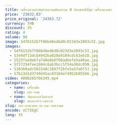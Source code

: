 ```yaml
---
title: เครื่องนวดบําบัดด้วยความดันอากาศ 8 ห้องขายดีที่สุด เครื่องนวดขา
price: '23632.83'
price_original: '24363.72'
currency: THB
discount: 3%
rating: 4
volume: 98
image: S4f6152b7f06b48edbd0c023d3e2893c5I.jpg
images:
  - S4f6152b7f06b48edbd0c023d3e2893c5I.jpg
  - S344df13dcb4942ba820a9184cdc63eb1O.jpg
  - S525fee8ebfa748e6b8f08adbefe5a40ae.jpg
  - Sf27254fee1604c8ab3bcc5f54a38dc05N.jpg
  - S303b0adc502248c2897f2bfe5a57e6f3J.jpg
  - S7b13d1d3749d45ac83164ef4952b055b6.jpg
video: 4000265766345.mp4
categories:
  - name: เครื่องมือ
    slug: เคร-องม
  - name: วัดและการวิเคราะห์
    slug: ดและการว-เคราะห
slug: เคร-องนวดบ-าบ-ดด-วยความด
encode: oC7IGgC
lang: th
---
```

  